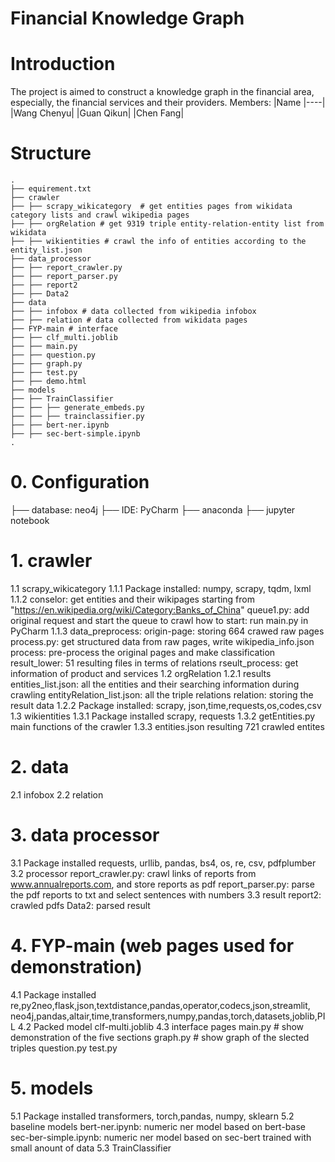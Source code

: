 # Financial Knowledge Graph

# Introduction
The project is aimed to construct a knowledge graph in the financial area, especially, the financial services and their providers. 
Members:
|Name
|----|
|Wang Chenyu|
|Guan Qikun|
|Chen Fang|

# Structure
```
.
├── equirement.txt
├── crawler
├── ├── scrapy_wikicategory  # get entities pages from wikidata category lists and crawl wikipedia pages
├── ├── orgRelation # get 9319 triple entity-relation-entity list from wikidata
├── ├── wikientities # crawl the info of entities according to the entity_list.json
├── data_processor
├── ├── report_crawler.py
├── ├── report_parser.py
├── ├── report2
├── ├── Data2
├── data
├── ├── infobox # data collected from wikipedia infobox
├── ├── relation # data collected from wikidata pages
├── FYP-main # interface
├── ├── clf_multi.joblib
├── ├── main.py
├── ├── question.py
├── ├── graph.py
├── ├── test.py
├── ├── demo.html
├── models
├── ├── TrainClassifier
├── ├── ├── generate_embeds.py
├── ├── ├── trainclassifier.py
├── ├── bert-ner.ipynb
├── ├── sec-bert-simple.ipynb
.

```

# 0. Configuration
├── database: neo4j
├── IDE: PyCharm
├── anaconda
├── jupyter notebook
# 1. crawler
1.1 scrapy_wikicategory
1.1.1 Package installed:
  numpy, scrapy, tqdm, lxml
1.1.2 conselor:
  get entities and their wikipages starting from  "https://en.wikipedia.org/wiki/Category:Banks_of_China"
  queue1.py: add original request and start the queue to crawl
  how to start: run main.py in PyCharm
1.1.3 data_preprocess:
  origin-page: storing 664 crawed raw pages
  process.py: get structured data from raw pages, write wikipedia_info.json
	process: pre-process the original pages and make classification
	result_lower: 51 resulting files in terms of relations
	rseult_process: get information of product and services
1.2 orgRelation
1.2.1 results
  entities_list.json: all the entities and their searching information during crawling
  entityRelation_list.json: all the triple relations
  relation: storing the result data
1.2.2 Package installed: 
  scrapy, json,time,requests,os,codes,csv
1.3 wikientities
1.3.1 Package installed
  scrapy, requests
1.3.2 getEntities.py
  main functions of the crawler
1.3.3 entities.json
  resulting 721 crawled entites
# 2. data
2.1 infobox
2.2 relation
# 3. data processor
3.1 Package installed
  requests, urllib, pandas, bs4, os, re, csv, pdfplumber
3.2 processor
  report_crawler.py: crawl links of reports from www.annualreports.com, and store reports as pdf
  report_parser.py: parse the pdf reports to txt and select  sentences with numbers
3.3 result
  report2: crawled pdfs
  Data2: parsed result
# 4. FYP-main (web pages used for demonstration)
4.1 Package installed
  re,py2neo,flask,json,textdistance,pandas,operator,codecs,json,streamlit,
  neo4j,pandas,altair,time,transformers,numpy,pandas,torch,datasets,joblib,PIL
4.2 Packed model
  clf-multi.joblib
4.3 interface pages
  main.py # show demonstration of the five sections
  graph.py # show graph of the slected triples
  question.py 
  test.py
# 5. models
5.1 Package installed
  transformers, torch,pandas, numpy, sklearn
5.2 baseline models
  bert-ner.ipynb: numeric ner model based on bert-base
  sec-ber-simple.ipynb: numeric ner model based on sec-bert trained with small anount of data
5.3 TrainClassifier
